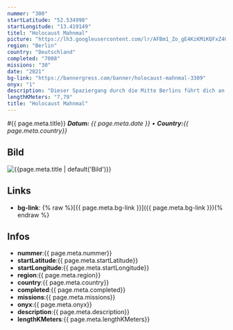 ```yaml
---
nummer: "300"
startLatitude: "52.534998"
startLongitude: "13.419149"
titel: "Holocaust Mahnmal"
picture: "https://lh3.googleusercontent.com/lr/AFBm1_Zo_gE4KiKMiKQFxZ4GvPZTg-Wen_epFF7v4TZtQ-cNR4wF-Q7bvZBLHhjJlFc9Fg3BGWbsJ0NLPdGb__h_RvGfqAOSUPDaLkpGpcLkO2v3y9FSAJB6_Kr6iEHmjY0Q03sEYeulsuHKLIWfqs0BN65-AGlvftsatBRcrLD3zCjGn5U57xaHoyeGyjFTGatvP25TxeAh-MrFIapGhcXoLEA69Edg8KD5FBD1nzJYJhUO5JH-I2-WtDEDiM713meex2jJNjXO5l_KV_P_lEBGhEvx3-mVeoirI-PDBl2qmD5GpbB2vROHME6dL5sSmBzrj-Hn4mPal0b3wx52mu3OkZ42cTi2IRqMHK8hHD26kFkDCn2p_nTmwZZ8AgXUoSW5Uqd0FldAauuxRFqE0AEDgmeDwMfEdwaheGj-q2Q4zjqNAmqbZc1tUewO3-LzmWmiW0W21313bFehfoFZDAogu1vdZWtq3RY49pO1R7Zb3_RQit_Ih3fBrIk4an0hXh_QEeRjelQTAN6G3ffMDPg43RbVxqfOeJQHrXIkq5ejdhsllzFg20iJFH8OXrk_Wb5WgUDw4Bl9uS5p1O0C1lpTRb0j-mFaNpDbmvG0_Uht9k_ArfQE4jORgim6DFbRZhmK7nHL5gkFJZabiNcYnuGNEz8bE3N9ql7s-wygZfULXbFeYQTvT1Yh8kXOpI0wNX0i8IKaoOUPa9u39Gy8s7Yxq5sSpUEuM4JnDDyKeA8AaDYPeqJrXGwJylBAy8MiMmXRg4fOjsKtwJ7FW4NRtAHevE8p3K_5CP9B4zfztTRfCe-fy5hnq51UzwaCE16kI7xLD61Vnd380nLlhU7oiatt_rmc-3aL3S-LxbGf"
region: "Berlin"
country: "Deutschland"
completed: "7008"
missions: "30"
date: "2021"
bg-link: "https://bannergress.com/banner/holocaust-mahnmal-3309"
onyx: "1"
description: "Dieser Spaziergang durch die Mitte Berlins führt dich an vielen interessanten und historischen Orten zur Geschichte des Judentums in Berlin vorbei."
lengthKMeters: "7,79"
title: "Holocaust Mahnmal"
---
```


#{{ page.meta.title}}
_**Datum:** {{ page.meta.date }} • **Country:**{{ page.meta.country}}_

## Bild
![{{page.meta.title | default('Bild')}}]({{page.meta.picture}})

## Links
- **bg-link**: {% raw %}[{{ page.meta.bg-link }}]({{ page.meta.bg-link }}){% endraw %}

## Infos
- **nummer**:{{ page.meta.nummer}}
- **startLatitude**:{{ page.meta.startLatitude}}
- **startLongitude**:{{ page.meta.startLongitude}}
- **region**:{{ page.meta.region}}
- **country**:{{ page.meta.country}}
- **completed**:{{ page.meta.completed}}
- **missions**:{{ page.meta.missions}}
- **onyx**:{{ page.meta.onyx}}
- **description**:{{ page.meta.description}}
- **lengthKMeters**:{{ page.meta.lengthKMeters}}

